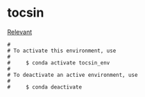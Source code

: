 # tocsin
[Relevant](https://www.merriam-webster.com/dictionary/tocsin)
```
#
# To activate this environment, use
#
#     $ conda activate tocsin_env
#
# To deactivate an active environment, use
#
#     $ conda deactivate
```
